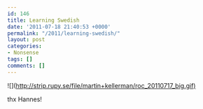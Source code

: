 ```yaml
---
id: 146
title: Learning Swedish
date: '2011-07-18 21:40:53 +0000'
permalink: "/2011/learning-swedish/"
layout: post
categories:
- Nonsense
tags: []
comments: []
---
```

![](<http://strip.rupy.se/file/martin+kellerman/roc_20110717_big.gif)>

thx Hannes!